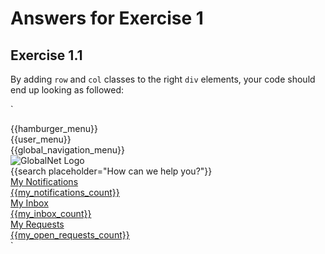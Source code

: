 # Answers for Exercise 1

## Exercise 1.1

By adding `row` and `col` classes to the right `div` elements, your code should end up looking as followed:

`<div class="global-header-outer-container">
  <div class="global-header-inner-container">
    <div class="global-header">
      <div class="left">
        {{hamburger_menu}}
      </div>
      <div class="right">
        {{user_menu}}
      </div>
    </div>
  </div>
</div>

<nav class="global-navigation">
  {{global_navigation_menu}}
</nav>

<div class="container">
  <div class="row align-items-center main-content">
    <div class="col">
      <div class="row">
        <div class="col">
          <img src="https://learning.4me.com/images/globalnet-logo.png" alt="GlobalNet Logo">
        </div>
      </div>
      <div class="row">
        <div class="col">
          {{search placeholder="How can we help you?"}}
        </div>
      </div>
      <div class="row">
        <div class="col">
          <a class="card" href="/self-service/notifications">
            <div class="card-header">
              <div><i class="ii icon-notification"></i></div>
              <div>My Notifications</div>
            </div>
            <div class="card-body counter-{{my_notifications_count}}">
              <div>{{my_notifications_count}}</div>
            </div>
          </a>
        </div>
        <div class="col">
          <a class="card" href="/self-service/inbox">
            <div class="card-header">
              <div><i class="ii icon-inbox"></i></div>
              <div>My Inbox</div>
            </div>
            <div class="card-body counter-{{my_inbox_count}}">
              <div>{{my_inbox_count}}</div>
            </div>
          </a>
        </div>
        <div class="col">
          <a class="card" href="/self-service/requests">
            <div class="card-header">
              <div><i class="ii icon-request"></i></div>
              <div>My Requests</div>
            </div>
            <div class="card-body counter-{{my_open_requests_count}}">
              <div>{{my_open_requests_count}}</div>
            </div>
          </a>
        </div>
      </div>
    </div>
  </div>
</div>`
